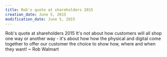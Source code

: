 ```yaml
---
title: Rob's quote at shareholders 2015
creation_date: June 5, 2015
modification_date: June 5, 2015
---
```



Rob's quote at shareholders 2015
It's not about how customers will all shop one way or another way - it's about how how the physical and digital come together to offer our customer the choice to show how, where and when they want!
~ Rob Walmart
